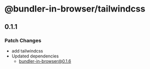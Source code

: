 # @bundler-in-browser/tailwindcss

## 0.1.1

### Patch Changes

- add tailwindcss
- Updated dependencies
  - bundler-in-browser@0.1.6
